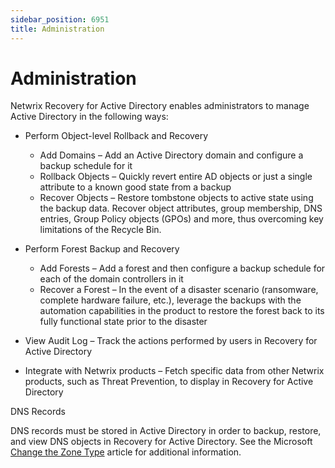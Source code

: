 ```yaml
---
sidebar_position: 6951
title: Administration
---
```


# Administration

Netwrix Recovery for Active Directory enables administrators to manage Active Directory in the following ways:

* Perform Object-level Rollback and Recovery

  * Add Domains – Add an Active Directory domain and configure a backup schedule for it
  * Rollback Objects – Quickly revert entire AD objects or just a single attribute to a known good state from a backup
  * Recover Objects – Restore tombstone objects to active state using the backup data. Recover object attributes, group membership, DNS entries, Group Policy objects (GPOs) and more, thus overcoming key limitations of the Recycle Bin.
* Perform Forest Backup and Recovery

  * Add Forests – Add a forest and then configure a backup schedule for each of the domain controllers in it
  * Recover a Forest – In the event of a disaster scenario (ransomware, complete hardware failure, etc.), leverage the backups with the automation capabilities in the product to restore the forest back to its fully functional state prior to the disaster
* View Audit Log – Track the actions performed by users in Recovery for Active Directory
* Integrate with Netwrix products – Fetch specific data from other Netwrix products, such as Threat Prevention, to display in Recovery for Active Directory

DNS Records

DNS records must be stored in Active Directory in order to backup, restore, and view DNS objects in Recovery for Active Directory. See the Microsoft [Change the Zone Type](https://technet.microsoft.com/en-us/library/cc771150(v=ws.11).aspx "Change the Zone Type") article for additional information.